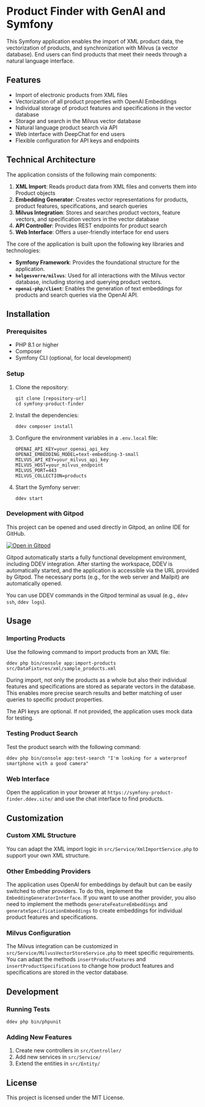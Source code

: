 # Product Finder with GenAI and Symfony

This Symfony application enables the import of XML product data, the vectorization of products, and synchronization with Milvus (a vector database). End users can find products that meet their needs through a natural language interface.

## Features

- Import of electronic products from XML files
- Vectorization of all product properties with OpenAI Embeddings
- Individual storage of product features and specifications in the vector database
- Storage and search in the Milvus vector database
- Natural language product search via API
- Web interface with DeepChat for end users
- Flexible configuration for API keys and endpoints

## Technical Architecture

The application consists of the following main components:

1. **XML Import**: Reads product data from XML files and converts them into Product objects
2. **Embedding Generator**: Creates vector representations for products, product features, specifications, and search queries
3. **Milvus Integration**: Stores and searches product vectors, feature vectors, and specification vectors in the vector database
4. **API Controller**: Provides REST endpoints for product search
5. **Web Interface**: Offers a user-friendly interface for end users

The core of the application is built upon the following key libraries and technologies:

- **Symfony Framework**: Provides the foundational structure for the application.
- **`helgesverre/milvus`**: Used for all interactions with the Milvus vector database, including storing and querying product vectors.
- **`openai-php/client`**: Enables the generation of text embeddings for products and search queries via the OpenAI API.

## Installation

### Prerequisites

- PHP 8.1 or higher
- Composer
- Symfony CLI (optional, for local development)

### Setup

1. Clone the repository:
   ```
   git clone [repository-url]
   cd symfony-product-finder
   ```

2. Install the dependencies:
   ```
   ddev composer install
   ```

3. Configure the environment variables in a `.env.local` file:
   ```
   OPENAI_API_KEY=your_openai_api_key
   OPENAI_EMBEDDING_MODEL=text-embedding-3-small
   MILVUS_API_KEY=your_milvus_api_key
   MILVUS_HOST=your_milvus_endpoint
   MILVUS_PORT=443
   MILVUS_COLLECTION=products
   ```

4. Start the Symfony server:
   ```
   ddev start
   ```

### Development with Gitpod

This project can be opened and used directly in Gitpod, an online IDE for GitHub.

[![Open in Gitpod](https://gitpod.io/button/open-in-gitpod.svg)](https://gitpod.io/#https://github.com/iGore/symfony-product-finder)

Gitpod automatically starts a fully functional development environment, including DDEV integration. After starting the workspace, DDEV is automatically started, and the application is accessible via the URL provided by Gitpod. The necessary ports (e.g., for the web server and Mailpit) are automatically opened.

You can use DDEV commands in the Gitpod terminal as usual (e.g., `ddev ssh`, `ddev logs`).

## Usage

### Importing Products

Use the following command to import products from an XML file:

```
ddev php bin/console app:import-products src/DataFixtures/xml/sample_products.xml
```

During import, not only the products as a whole but also their individual features and specifications are stored as separate vectors in the database. This enables more precise search results and better matching of user queries to specific product properties.

The API keys are optional. If not provided, the application uses mock data for testing.

### Testing Product Search

Test the product search with the following command:

```
ddev php bin/console app:test-search "I'm looking for a waterproof smartphone with a good camera"
```

### Web Interface

Open the application in your browser at `https://symfony-product-finder.ddev.site/` and use the chat interface to find products.

## Customization

### Custom XML Structure

You can adapt the XML import logic in `src/Service/XmlImportService.php` to support your own XML structure.

### Other Embedding Providers

The application uses OpenAI for embeddings by default but can be easily switched to other providers. To do this, implement the `EmbeddingGeneratorInterface`. If you want to use another provider, you also need to implement the methods `generateFeatureEmbeddings` and `generateSpecificationEmbeddings` to create embeddings for individual product features and specifications.

### Milvus Configuration

The Milvus integration can be customized in `src/Service/MilvusVectorStoreService.php` to meet specific requirements. You can adapt the methods `insertProductFeatures` and `insertProductSpecifications` to change how product features and specifications are stored in the vector database.

## Development

### Running Tests

```
ddev php bin/phpunit
```

### Adding New Features

1. Create new controllers in `src/Controller/`
2. Add new services in `src/Service/`
3. Extend the entities in `src/Entity/`

## License

This project is licensed under the MIT License.
